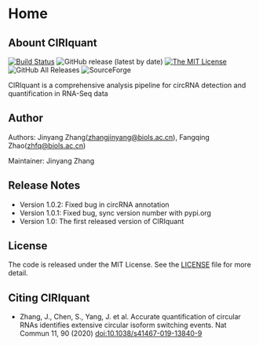 # Home

## Abount CIRIquant

[![Build Status](https://travis-ci.com/Kevinzjy/CIRIquant.svg?branch=master)](https://travis-ci.com/Kevinzjy/CIRIquant)
![GitHub release (latest by date)](https://img.shields.io/github/v/release/Kevinzjy/CIRIquant)
[![The MIT License](https://img.shields.io/badge/license-MIT-orange.svg)](https://github.com/Kevinzjy/CIRIquant/blob/master/LICENSE)
![GitHub All Releases](https://img.shields.io/github/downloads/Kevinzjy/CIRIquant/total)
![SourceForge](https://img.shields.io/sourceforge/dm/ciri/CIRIquant)

CIRIquant is a comprehensive analysis pipeline for circRNA detection and quantification in RNA-Seq data

## Author ###

Authors: Jinyang Zhang(zhangjinyang@biols.ac.cn), Fangqing Zhao(zhfq@biols.ac.cn)

Maintainer: Jinyang Zhang

## Release Notes ###

- Version 1.0.2: Fixed bug in circRNA annotation
- Version 1.0.1: Fixed bug, sync version number with pypi.org
- Version 1.0: The first released version of CIRIquant

## License ###

The code is released under the MIT License. See the [LICENSE](https://github.com/Kevinzjy/CIRIquant/blob/master/LICENSE) file for more detail.

## Citing CIRIquant

- Zhang, J., Chen, S., Yang, J. et al. Accurate quantification of circular RNAs identifies extensive circular isoform switching events. Nat Commun 11, 90 (2020) [doi:10.1038/s41467-019-13840-9](https://doi.org/10.1038/s41467-019-13840-9)
